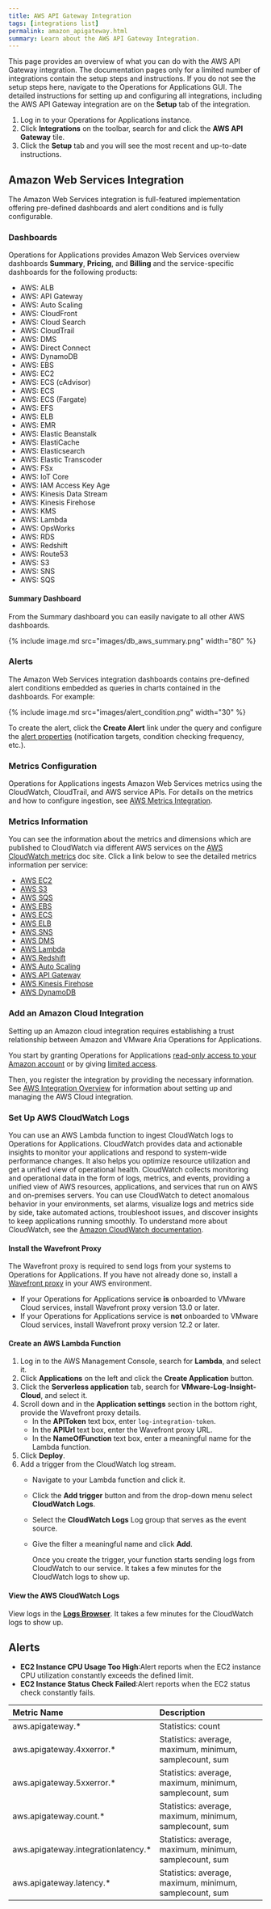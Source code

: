 ```yaml
---
title: AWS API Gateway Integration
tags: [integrations list]
permalink: amazon_apigateway.html
summary: Learn about the AWS API Gateway Integration.
---
```


This page provides an overview of what you can do with the AWS API Gateway integration. The documentation pages only for a limited number of integrations contain the setup steps and instructions. If you do not see the setup steps here, navigate to the Operations for Applications GUI. The detailed instructions for setting up and configuring all integrations, including the AWS API Gateway integration are on the **Setup** tab of the integration.

1. Log in to your Operations for Applications instance. 
2. Click **Integrations** on the toolbar, search for and click the **AWS API Gateway** tile. 
3. Click the **Setup** tab and you will see the most recent and up-to-date instructions.

## Amazon Web Services Integration

The Amazon Web Services integration is full-featured implementation offering pre-defined dashboards and alert conditions and is fully configurable.

### Dashboards

Operations for Applications provides Amazon Web Services overview dashboards **Summary**, **Pricing**, and **Billing** and the service-specific dashboards for the following products:

- AWS: ALB
- AWS: API Gateway
- AWS: Auto Scaling
- AWS: CloudFront
- AWS: Cloud Search
- AWS: CloudTrail
- AWS: DMS
- AWS: Direct Connect
- AWS: DynamoDB
- AWS: EBS
- AWS: EC2
- AWS: ECS (cAdvisor)
- AWS: ECS
- AWS: ECS (Fargate)
- AWS: EFS
- AWS: ELB
- AWS: EMR
- AWS: Elastic Beanstalk
- AWS: ElastiCache
- AWS: Elasticsearch
- AWS: Elastic Transcoder
- AWS: FSx
- AWS: IoT Core
- AWS: IAM Access Key Age
- AWS: Kinesis Data Stream
- AWS: Kinesis Firehose
- AWS: KMS
- AWS: Lambda
- AWS: OpsWorks
- AWS: RDS
- AWS: Redshift
- AWS: Route53
- AWS: S3
- AWS: SNS
- AWS: SQS

#### Summary Dashboard

<p>From the Summary dashboard you can easily navigate to all other AWS dashboards.</p>

{% include image.md src="images/db_aws_summary.png" width="80" %}

### Alerts

The Amazon Web Services integration dashboards contains pre-defined alert conditions embedded as queries in charts contained in the dashboards. For example:

{% include image.md src="images/alert_condition.png" width="30" %}

To create the alert, click the **Create Alert** link under the query and configure the [alert properties](https://docs.wavefront.com/alerts_manage.html) (notification targets, condition checking frequency, etc.).

### Metrics Configuration

Operations for Applications ingests Amazon Web Services metrics using the CloudWatch, CloudTrail, and AWS service APIs. For details on the metrics and how to configure ingestion, see [AWS Metrics Integration](https://docs.wavefront.com/integrations_aws_metrics.html).

### Metrics Information

You can see the information about the metrics and dimensions which are published to CloudWatch via different AWS services on the [AWS CloudWatch metrics](https://docs.aws.amazon.com/AmazonCloudWatch/latest/monitoring/aws-services-cloudwatch-metrics.html) doc site. Click a link below to see the detailed metrics information per service:

- [AWS EC2](https://docs.aws.amazon.com/AWSEC2/latest/UserGuide/viewing_metrics_with_cloudwatch.html)
- [AWS S3](https://docs.aws.amazon.com/AmazonS3/latest/userguide/metrics-dimensions.html)
- [AWS SQS](https://docs.aws.amazon.com/AWSSimpleQueueService/latest/SQSDeveloperGuide/sqs-available-cloudwatch-metrics.html)
- [AWS EBS](https://docs.aws.amazon.com/AWSEC2/latest/UserGuide/using_cloudwatch_ebs.html#ebs-metrics)
- [AWS ECS](https://docs.aws.amazon.com/AmazonECS/latest/developerguide/cloudwatch-metrics.html)  
- [AWS ELB](https://docs.aws.amazon.com/elasticloadbalancing/latest/classic/elb-cloudwatch-metrics.html)
- [AWS SNS](https://docs.aws.amazon.com/sns/latest/dg/sns-monitoring-using-cloudwatch.html)
- [AWS DMS](https://docs.aws.amazon.com/dms/latest/userguide/CHAP_Monitoring.html#CHAP_Monitoring.Metrics)  
- [AWS Lambda](https://docs.aws.amazon.com/lambda/latest/dg/monitoring-metrics.html#monitoring-metrics-console)
- [AWS Redshift](https://docs.aws.amazon.com/redshift/latest/mgmt/metrics-listing.html) 
- [AWS Auto Scaling](https://docs.aws.amazon.com/autoscaling/ec2/userguide/as-instance-monitoring.html)  
- [AWS API Gateway](https://docs.aws.amazon.com/apigateway/latest/developerguide/api-gateway-metrics-and-dimensions.html) 
- [AWS Kinesis Firehose](https://docs.aws.amazon.com/firehose/latest/dev/monitoring-with-cloudwatch-metrics.html)
- [AWS DynamoDB](https://docs.aws.amazon.com/amazondynamodb/latest/developerguide/metrics-dimensions.html)






### Add an Amazon Cloud Integration

Setting up an Amazon cloud integration requires establishing a trust relationship between Amazon and VMware Aria Operations for Applications. 

You start by granting Operations for Applications [read-only access to your Amazon account](https://docs.wavefront.com/integrations_aws_overview.html#give-read-only-access-to-your-amazon-account-and-get-the-role-arn) or by giving [limited access](https://docs.wavefront.com/integrations_aws_overview.html#giving-limited-access).

Then, you register the integration by providing the necessary information. See [AWS Integration Overview](https://docs.wavefront.com/integrations_aws_overview.html) for information about setting up and managing the AWS Cloud integration.

### Set Up AWS CloudWatch Logs

You can use an AWS Lambda function to ingest CloudWatch logs to Operations for Applications. CloudWatch provides data and actionable insights to monitor your applications and respond to system-wide performance changes. It also helps you optimize resource utilization and get a unified view of operational health. CloudWatch collects monitoring and operational data in the form of logs, metrics, and events, providing a unified view of AWS resources, applications, and services that run on AWS and on-premises servers. You can use CloudWatch to detect anomalous behavior in your environments, set alarms, visualize logs and metrics side by side, take automated actions, troubleshoot issues, and discover insights to keep applications running smoothly. To understand more about CloudWatch, see the [Amazon CloudWatch documentation](https://docs.aws.amazon.com/AmazonCloudWatch/latest/monitoring/WhatIsCloudWatch.html).

#### Install the Wavefront Proxy

The Wavefront proxy is required to send logs from your systems to Operations for Applications. If you have not already done so, install a [Wavefront proxy](https://docs.wavefront.com/proxies_installing.html) in your AWS environment.

* If your Operations for Applications service **is** onboarded to VMware Cloud services, install  Wavefront proxy version 13.0 or later.
* If your Operations for Applications service is **not** onboarded to VMware Cloud services, install  Wavefront proxy version 12.2 or later.

#### Create an AWS Lambda Function

1. Log in to the AWS Management Console, search for **Lambda**, and select it.
2. Click **Applications** on the left and click the **Create Application** button.
3. Click the **Serverless application** tab, search for **VMware-Log-Insight-Cloud**, and select it.
4. Scroll down and in the **Application settings** section in the bottom right, provide the Wavefront proxy details.
    * In the **APIToken** text box, enter <code>log-integration-token</code>.
    * In the **APIUrl** text box, enter the Wavefront proxy URL.
    * In the **NameOfFunction** text box, enter a meaningful name for the Lambda function.
5. Click **Deploy**.
6. Add a trigger from the CloudWatch log stream.
    * Navigate to your Lambda function and click it.
    * Click the **Add trigger** button and from the drop-down menu select **CloudWatch Logs**.
    * Select the **CloudWatch Logs** Log group that serves as the event source.
    * Give the filter a meaningful name and click **Add**.
      
      Once you create the trigger, your function starts sending logs from CloudWatch to our service. It takes a few minutes for the CloudWatch logs to show up.

#### View the AWS CloudWatch Logs

View logs in the [**Logs Browser**](https://docs.wavefront.com/logging_log_browser.html). It takes a few minutes for the CloudWatch logs to show up.






<h2>Alerts</h2>  <ul><li markdown="span"><b>EC2 Instance CPU Usage Too High</b>:Alert reports when the EC2 instance CPU utilization constantly exceeds the defined limit.</li><li markdown="span"><b>EC2 Instance Status Check Failed</b>:Alert reports when the EC2 status check constantly fails.</li></ul>


|Metric Name|Description|
| :--- | :--- |
|aws.apigateway.*|Statistics: count|
|aws.apigateway.4xxerror.*|Statistics: average, maximum, minimum, samplecount, sum|
|aws.apigateway.5xxerror.*|Statistics: average, maximum, minimum, samplecount, sum|
|aws.apigateway.count.*|Statistics: average, maximum, minimum, samplecount, sum|
|aws.apigateway.integrationlatency.*|Statistics: average, maximum, minimum, samplecount, sum|
|aws.apigateway.latency.*|Statistics: average, maximum, minimum, samplecount, sum|

